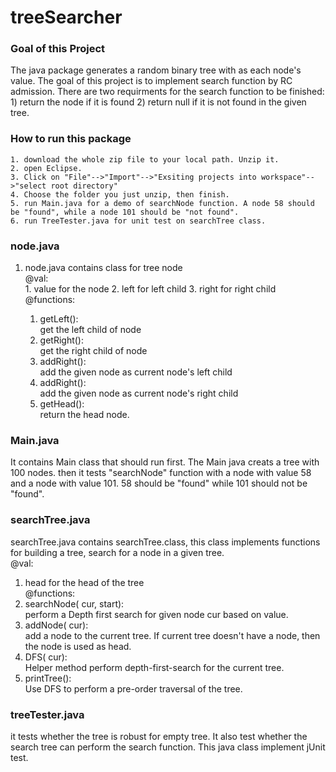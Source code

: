 # treeSearcher

### Goal of this Project  
  The java package generates a random binary tree with <int> as each node's value. The goal of this project is to implement search function by RC admission. There are two requirments for the search function to be finished: 1) return the node if it is found 2) return null if it is not found in the given tree.  
### How to run this package  
    1. download the whole zip file to your local path. Unzip it.  
    2. open Eclipse.  
    3. Click on "File"-->"Import"-->"Exsiting projects into workspace"-->"select root directory"
    4. Choose the folder you just unzip, then finish.
    5. run Main.java for a demo of searchNode function. A node 58 should be "found", while a node 101 should be "not found".
    6. run TreeTester.java for unit test on searchTree class.
### node.java  
  1. node.java contains class for tree node  
  @val:  
    1. <int> value for the node
    2. <node> left for left child
    3. <node> right for right child
  @functions:  
      1. getLeft():  
      get the left child of node  
      2. getRight():  
      get the right child of node  
      3. addRight(<node>):  
      add the given node as current node's left child  
      4. addRight(<node>):   
      add the given node as current node's right child  
      5. getHead():  
      return the head node.  
### Main.java  
  It contains Main class that should run first. The Main java creats a tree with 100 nodes. then it tests "searchNode" function with a node with value 58 and a node with value 101. 58 should be "found" while 101 should not be "found".
### searchTree.java  
  searchTree.java contains searchTree.class, this class implements functions for building a tree, search for a node in a given tree.  
  @val:  
  1. <node> head for the head of the tree  
  @functions:
  1. searchNode(<node> cur, <node> start):  
     perform a Depth first search for given node cur based on value.  
  2. addNode(<node> cur):  
     add a node to the current tree. If current tree doesn't have a node, then the node is used as head.  
  3. DFS(<node> cur):  
    Helper method perform depth-first-search for the current tree.  
  4. printTree():  
     Use DFS to perform a pre-order traversal of the tree.  

### treeTester.java  
  it tests whether the tree is robust for empty tree. It also test whether the search tree can perform the search function. This java class implement jUnit test.
